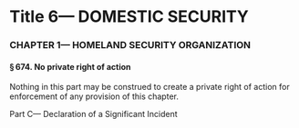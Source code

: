
# Title 6— DOMESTIC SECURITY
### CHAPTER 1— HOMELAND SECURITY ORGANIZATION
#### § 674. No private right of action

Nothing in this part may be construed to create a private right of action for enforcement of any provision of this chapter.

Part C— Declaration of a Significant Incident
